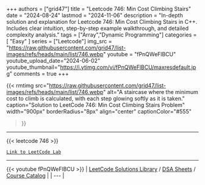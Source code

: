 
+++
authors = ["grid47"]
title = "Leetcode 746: Min Cost Climbing Stairs"
date = "2024-08-24"
lastmod = "2024-11-06"
description = "In-depth solution and explanation for Leetcode 746: Min Cost Climbing Stairs in C++. Includes clear intuition, step-by-step example walkthrough, and detailed complexity analysis."
tags = ["Array","Dynamic Programming"]
categories = [
    "Easy"
]
series = ["Leetcode"]
img_src = "https://raw.githubusercontent.com/grid47/list-images/refs/heads/main/list/746.webp"
youtube = "fPnQWeFlBCU"
youtube_upload_date="2024-06-02"
youtube_thumbnail="https://i.ytimg.com/vi/fPnQWeFlBCU/maxresdefault.jpg"
comments = true
+++


{{< rmtimg 
    src="https://raw.githubusercontent.com/grid47/list-images/refs/heads/main/list/746.webp" 
    alt="A staircase where the minimum cost to climb is calculated, with each step glowing softly as it is taken."
    caption="Solution to LeetCode 746: Min Cost Climbing Stairs Problem"
    width="900px"
    borderRadius="8px"
    align="center" 
    captionColor="#555"
>}}
---
{{< leetcode 746 >}}

[`Link to LeetCode Lab`](https://leetcode.com/problems/min-cost-climbing-stairs/description/)

---
{{< youtube fPnQWeFlBCU >}}
| [LeetCode Solutions Library](https://grid47.xyz/leetcode/) / [DSA Sheets](https://grid47.xyz/sheets/) / [Course Catalog](https://grid47.xyz/courses/) |
| --- |

